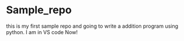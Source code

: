 # Sample_repo

this is my first sample repo and going to write a addition program using python.
I am in VS code Now!
